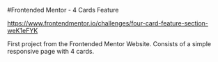 #Frontended Mentor - 4 Cards Feature

https://www.frontendmentor.io/challenges/four-card-feature-section-weK1eFYK

First project from the Frontended Mentor Website. Consists of a simple responsive page with 4 cards.